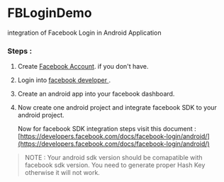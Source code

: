 # FBLoginDemo
integration of Facebook Login in Android Application

### Steps :

1. Create [Facebook Account](https://www.facebook.com/). if you don't have.
2. Login into [facebook developer ](https://developers.facebook.com).
3. Create an android app into your facebook dashboard.
4. Now create one android project and integrate facebook SDK to your android project. 

   Now for facebook SDK integration steps visit this document : [https://developers.facebook.com/docs/facebook-login/android/](https://developers.facebook.com/docs/facebook-login/android/)  

> NOTE : Your android sdk version should be comapatible with facebook sdk version. You need to generate proper Hash Key otherwise it will not work.
